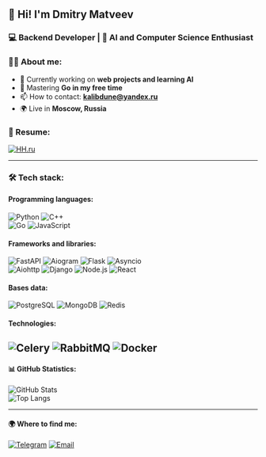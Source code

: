 ## 👋 Hi! I'm Dmitry Matveev
### 💻 Backend Developer | 🚀 AI and Computer Science Enthusiast

### 🙋‍♂️ About me:
- 🔭 Currently working on **web projects and learning AI**
- 🌱 Mastering **Go in my free time**
- 📫 How to contact: **[kalibdune@yandex.ru](mailto:kalibdune@yandex.ru)**
- 🌍 Live in **Moscow, Russia**

### 📄 Resume:
[![HH.ru](https://img.shields.io/badge/HeadHunter-FF0000?style=for-the-badge&logo=headhunter&logoColor=white)](https://hh.ru/resume/23aecc9cff0ded8fc80039ed1f524a5148376c)

---

### 🛠️ Tech stack:
#### **Programming languages:**  
![Python](https://img.shields.io/badge/Python-3776AB?style=for-the-badge&logo=python&logoColor=white)
![C++](https://img.shields.io/badge/C++-00599C?style=for-the-badge&logo=c%2B%2B&logoColor=white)  
![Go](https://img.shields.io/badge/Go-00ADD8?style=for-the-badge&logo=go&logoColor=white)
![JavaScript](https://img.shields.io/badge/JavaScript-F7DF1E?style=for-the-badge&logo=javascript&logoColor=black)

#### **Frameworks and libraries:**  
![FastAPI](https://img.shields.io/badge/FastAPI-009688?style=for-the-badge&logo=fastapi&logoColor=white)
![Aiogram](https://img.shields.io/badge/Aiogram-2C2F36?style=for-the-badge&logo=telegram&logoColor=white)
![Flask](https://img.shields.io/badge/Flask-000000?style=for-the-badge&logo=flask&logoColor=white)
![Asyncio](https://img.shields.io/badge/Asyncio-3776AB?style=for-the-badge&logo=python&logoColor=white)  
![ Aiohttp](https://img.shields.io/badge/Aiohttp-00599C?style=for-the-badge&logo=python&logoColor=white)
![Django](https://img.shields.io/badge/Django-092E20?style=for-the-badge&logo=django&logoColor=white)
![Node.js](https://img.shields.io/badge/Node.js-339933?style=for-the-badge&logo=nodedotjs&logoColor=white)
![React](https://img.shields.io/badge/React-20232A?style=for-the-badge&logo=react&logoColor=61DAFB)

#### **Bases data:**  
![PostgreSQL](https://img.shields.io/badge/PostgreSQL-336791?style=for-the-badge&logo=postgresql&logoColor=white)
![MongoDB](https://img.shields.io/badge/MongoDB-47A248?style=for-the-badge&logo=mongodb&logoColor=white)
![Redis](https://img.shields.io/badge/Redis-DC382D?style=for-the-badge&logo=redis&logoColor=white)

#### **Technologies:**  
![Celery](https://img.shields.io/badge/Celery-37814A?style=for-the-badge&logo=celery&logoColor=white)
![RabbitMQ](https://img.shields.io/badge/RabbitMQ-FF6600?style=for-the-badge&logo=rabbitmq&logoColor=white)
![Docker](https://img.shields.io/badge/Docker-2496ED?style=for-the-badge&logo=docker&logoColor=white)  
---

#### 📊 GitHub Statistics:  
![GitHub Stats](https://github-readme-stats.vercel.app/api?username=kalibdune&show_icons=true&theme=radical)  
![Top Langs](https://github-readme-stats.vercel.app/api/top-langs/?username=kalibdune&layout=compact&theme=radical)

---

#### 🌍 Where to find me:  
[![Telegram](https://img.shields.io/badge/Telegram-26A5E4?style=for-the-badge&logo=telegram&logoColor=white)](https://t.me/kalibduneX)
[![Email](https://img.shields.io/badge/Email-D14836?style=for-the-badge&logo=gmail&logoColor=white)](mailto:kalibdune@yandex.ru)
